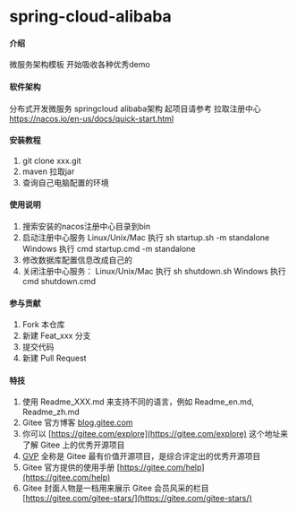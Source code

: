 # spring-cloud-alibaba

#### 介绍
微服务架构模板
开始吸收各种优秀demo

#### 软件架构
分布式开发微服务
springcloud alibaba架构
起项目请参考 拉取注册中心 https://nacos.io/en-us/docs/quick-start.html


#### 安装教程

1.  git clone xxx.git
2.  maven 拉取jar
3.  查询自己电脑配置的环境

#### 使用说明

1.  搜索安装的nacos注册中心目录到bin
2.  启动注册中心服务
    Linux/Unix/Mac 执行 sh startup.sh -m standalone 
    Windows  执行  cmd startup.cmd -m standalone
3.  修改数据库配置信息改成自己的 
4.  关闭注册中心服务：
    Linux/Unix/Mac
    执行  sh shutdown.sh
    Windows 
    执行  cmd shutdown.cmd
#### 参与贡献

1.  Fork 本仓库
2.  新建 Feat_xxx 分支
3.  提交代码
4.  新建 Pull Request


#### 特技

1.  使用 Readme\_XXX.md 来支持不同的语言，例如 Readme\_en.md, Readme\_zh.md
2.  Gitee 官方博客 [blog.gitee.com](https://blog.gitee.com)
3.  你可以 [https://gitee.com/explore](https://gitee.com/explore) 这个地址来了解 Gitee 上的优秀开源项目
4.  [GVP](https://gitee.com/gvp) 全称是 Gitee 最有价值开源项目，是综合评定出的优秀开源项目
5.  Gitee 官方提供的使用手册 [https://gitee.com/help](https://gitee.com/help)
6.  Gitee 封面人物是一档用来展示 Gitee 会员风采的栏目 [https://gitee.com/gitee-stars/](https://gitee.com/gitee-stars/)
